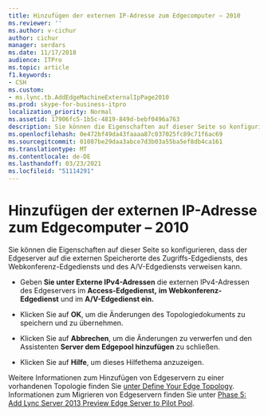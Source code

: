 ```yaml
---
title: Hinzufügen der externen IP-Adresse zum Edgecomputer – 2010
ms.reviewer: ''
ms.author: v-cichur
author: cichur
manager: serdars
ms.date: 11/17/2018
audience: ITPro
ms.topic: article
f1.keywords:
- CSH
ms.custom:
- ms.lync.tb.AddEdgeMachineExternalIpPage2010
ms.prod: skype-for-business-itpro
localization_priority: Normal
ms.assetid: 17906fc5-1b5c-4819-849d-bebf0496a763
description: Sie können die Eigenschaften auf dieser Seite so konfigurieren, dass der Edgeserver auf die externen Speicherorte des Zugriffs-Edgediensts, des Webkonferenz-Edgediensts und des A/V-Edgediensts verweisen kann.
ms.openlocfilehash: 0e472bf49da43faaaa87c037025fc89c71f6ac69
ms.sourcegitcommit: 01087be29daa3abce7d3b03a55ba5ef8db4ca161
ms.translationtype: MT
ms.contentlocale: de-DE
ms.lasthandoff: 03/23/2021
ms.locfileid: "51114291"
---
```

# <a name="add-edge-machine-external-ip-2010"></a>Hinzufügen der externen IP-Adresse zum Edgecomputer – 2010

Sie können die Eigenschaften auf dieser Seite so konfigurieren, dass der Edgeserver auf die externen Speicherorte des Zugriffs-Edgediensts, des Webkonferenz-Edgediensts und des A/V-Edgediensts verweisen kann.

- Geben **Sie unter Externe IPv4-Adressen** die externen IPv4-Adressen des Edgeservers im **Access-Edgedienst,** **im Webkonferenz-Edgedienst** und im **A/V-Edgedienst ein.**

- Klicken Sie auf **OK**, um die Änderungen des Topologiedokuments zu speichern und zu übernehmen.

- Klicken Sie auf **Abbrechen**, um die Änderungen zu verwerfen und den Assistenten **Server dem Edgepool hinzufügen** zu schließen.

- Klicken Sie auf **Hilfe**, um dieses Hilfethema anzuzeigen.

Weitere Informationen zum Hinzufügen von Edgeservern zu einer vorhandenen Topologie finden Sie [unter Define Your Edge Topology](/previous-versions/office/lync-server-2013/lync-server-2013-define-your-edge-topology). Informationen zum Migrieren von Edgeservern finden Sie unter [Phase 5: Add Lync Server 2013 Preview Edge Server to Pilot Pool](/previous-versions/office/lync-server-2013/phase-5-add-lync-server-2013-edge-server-to-pilot-pool).
